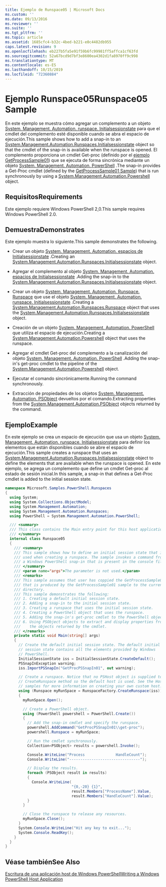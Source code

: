 ```yaml
---
title: Ejemplo de Runspace05 | Microsoft Docs
ms.custom: ''
ms.date: 09/13/2016
ms.reviewer: ''
ms.suite: ''
ms.tgt_pltfrm: ''
ms.topic: article
ms.assetid: 1685cfc4-b32c-4bed-b221-e0c4482db955
caps.latest.revision: 9
ms.openlocfilehash: eb227b5fa5e91f59b6fc99981ff5affca1cf63fd
ms.sourcegitcommit: 52a67bcd9d7bf3e8600ea4302d1fa8970ff9c998
ms.translationtype: MT
ms.contentlocale: es-ES
ms.lasthandoff: 10/15/2019
ms.locfileid: "72360884"
---
```

# <a name="runspace05-sample"></a><span data-ttu-id="16217-102">Ejemplo Runspace05</span><span class="sxs-lookup"><span data-stu-id="16217-102">Runspace05 Sample</span></span>

<span data-ttu-id="16217-103">En este ejemplo se muestra cómo agregar un complemento a un objeto [System. Management. Automation. runspace. Initialsessionstate](/dotnet/api/System.Management.Automation.Runspaces.InitialSessionState) para que el cmdlet del complemento esté disponible cuando se abra el espacio de ejecución.</span><span class="sxs-lookup"><span data-stu-id="16217-103">This sample shows how to add a snap-in to an [System.Management.Automation.Runspaces.Initialsessionstate](/dotnet/api/System.Management.Automation.Runspaces.InitialSessionState) object so that the cmdlet of the snap-in is available when the runspace is opened.</span></span> <span data-ttu-id="16217-104">El complemento proporciona un cmdlet Get-proc (definido por el [ejemplo GetProcessSample01](../cmdlet/getprocesssample01-sample.md)) que se ejecuta de forma sincrónica mediante un objeto [System. Management. Automation. PowerShell](/dotnet/api/system.management.automation.powershell) .</span><span class="sxs-lookup"><span data-stu-id="16217-104">The snap-in provides a Get-Proc cmdlet (defined by the [GetProcessSample01 Sample](../cmdlet/getprocesssample01-sample.md)) that is run synchronously by using a [System.Management.Automation.Powershell](/dotnet/api/system.management.automation.powershell) object.</span></span>

## <a name="requirements"></a><span data-ttu-id="16217-105">Requisitos</span><span class="sxs-lookup"><span data-stu-id="16217-105">Requirements</span></span>

<span data-ttu-id="16217-106">Este ejemplo requiere Windows PowerShell 2,0.</span><span class="sxs-lookup"><span data-stu-id="16217-106">This sample requires Windows PowerShell 2.0.</span></span>

## <a name="demonstrates"></a><span data-ttu-id="16217-107">Demuestra</span><span class="sxs-lookup"><span data-stu-id="16217-107">Demonstrates</span></span>

<span data-ttu-id="16217-108">Este ejemplo muestra lo siguiente.</span><span class="sxs-lookup"><span data-stu-id="16217-108">This sample demonstrates the following.</span></span>

- <span data-ttu-id="16217-109">Crear un objeto [System. Management. Automation. espacios de Initialsessionstate](/dotnet/api/System.Management.Automation.Runspaces.InitialSessionState) .</span><span class="sxs-lookup"><span data-stu-id="16217-109">Creating an [System.Management.Automation.Runspaces.Initialsessionstate](/dotnet/api/System.Management.Automation.Runspaces.InitialSessionState) object.</span></span>

- <span data-ttu-id="16217-110">Agregar el complemento al objeto [System. Management. Automation. espacios de Initialsessionstate](/dotnet/api/System.Management.Automation.Runspaces.InitialSessionState) .</span><span class="sxs-lookup"><span data-stu-id="16217-110">Adding the snap-in to the [System.Management.Automation.Runspaces.Initialsessionstate](/dotnet/api/System.Management.Automation.Runspaces.InitialSessionState) object.</span></span>

- <span data-ttu-id="16217-111">Crear un objeto [System. Management. Automation. Runspace. Runspace](/dotnet/api/System.Management.Automation.Runspaces.Runspace) que use el objeto [System. Management. Automation. runspace. Initialsessionstate](/dotnet/api/System.Management.Automation.Runspaces.InitialSessionState) .</span><span class="sxs-lookup"><span data-stu-id="16217-111">Creating a [System.Management.Automation.Runspaces.Runspace](/dotnet/api/System.Management.Automation.Runspaces.Runspace) object that uses the [System.Management.Automation.Runspaces.Initialsessionstate](/dotnet/api/System.Management.Automation.Runspaces.InitialSessionState) object.</span></span>

- <span data-ttu-id="16217-112">Creación de un objeto [System. Management. Automation. PowerShell](/dotnet/api/system.management.automation.powershell) que utiliza el espacio de ejecución.</span><span class="sxs-lookup"><span data-stu-id="16217-112">Creating a [System.Management.Automation.Powershell](/dotnet/api/system.management.automation.powershell) object that uses the runspace.</span></span>

- <span data-ttu-id="16217-113">Agregar el cmdlet Get-proc del complemento a la canalización del objeto [System. Management. Automation. PowerShell](/dotnet/api/system.management.automation.powershell) .</span><span class="sxs-lookup"><span data-stu-id="16217-113">Adding the snap-in's get-proc cmdlet to the pipeline of the [System.Management.Automation.Powershell](/dotnet/api/system.management.automation.powershell) object.</span></span>

- <span data-ttu-id="16217-114">Ejecutar el comando sincrónicamente.</span><span class="sxs-lookup"><span data-stu-id="16217-114">Running the command synchronously.</span></span>

- <span data-ttu-id="16217-115">Extracción de propiedades de los objetos [System. Management. Automation. PSObject](/dotnet/api/System.Management.Automation.PSObject) devueltos por el comando.</span><span class="sxs-lookup"><span data-stu-id="16217-115">Extracting properties from the [System.Management.Automation.PSObject](/dotnet/api/System.Management.Automation.PSObject) objects returned by the command.</span></span>

## <a name="example"></a><span data-ttu-id="16217-116">Ejemplo</span><span class="sxs-lookup"><span data-stu-id="16217-116">Example</span></span>

<span data-ttu-id="16217-117">En este ejemplo se crea un espacio de ejecución que usa un objeto [System. Management. Automation. runspace. Initialsessionstate](/dotnet/api/System.Management.Automation.Runspaces.InitialSessionState) para definir los elementos que están disponibles cuando se abre el espacio de ejecución.</span><span class="sxs-lookup"><span data-stu-id="16217-117">This sample creates a runspace that uses an [System.Management.Automation.Runspaces.Initialsessionstate](/dotnet/api/System.Management.Automation.Runspaces.InitialSessionState) object to define the elements that are available when the runspace is opened.</span></span> <span data-ttu-id="16217-118">En este ejemplo, se agrega un complemento que define un cmdlet Get-proc al estado de sesión inicial.</span><span class="sxs-lookup"><span data-stu-id="16217-118">In this sample, a snap-in that defines a Get-Proc cmdlet is added to the initial session state.</span></span>

```csharp
namespace Microsoft.Samples.PowerShell.Runspaces
{
  using System;
  using System.Collections.ObjectModel;
  using System.Management.Automation;
  using System.Management.Automation.Runspaces;
  using PowerShell = System.Management.Automation.PowerShell;

  /// <summary>
  /// This class contains the Main entry point for this host application.
  /// </summary>
  internal class Runspace05
  {
    /// <summary>
    /// This sample shows how to define an initial session state that is
    /// used when creating a runspace. The sample invokes a command from
    /// a Windows PowerShell snap-in that is present in the console file.
    /// </summary>
    /// <param name="args">The parameter is not used.</param>
    /// <remarks>
    /// This sample assumes that user has coppied the GetProcessSample01.dll
    /// that is produced by the GetProcessSample01 sample to the current
    /// directory.
    /// This sample demonstrates the following:
    /// 1. Creating a default initial session state.
    /// 2. Adding a snap-in to the initial session state.
    /// 3. Creating a runspace that uses the initial session state.
    /// 4. Creating a PowerShell object that uses the runspace.
    /// 5. Adding the snap-in's get-proc cmdlet to the PowerShell object.
    /// 6. Using PSObject objects to extract and display properties from
    ///    the objects returned by the cmdlet.
    /// </remarks>
    private static void Main(string[] args)
    {
      // Create the default initial session state. The default initial
      // session state contains all the elements provided by Windows
      // PowerShell.
      InitialSessionState iss = InitialSessionState.CreateDefault();
      PSSnapInException warning;
      iss.ImportPSSnapIn("GetProcPSSnapIn01", out warning);

      // Create a runspace. Notice that no PSHost object is supplied to the
      // CreateRunspace method so the default host is used. See the Host
      // samples for more information on creating your own custom host.
      using (Runspace myRunSpace = RunspaceFactory.CreateRunspace(iss))
      {
        myRunSpace.Open();

        // Create a PowerShell object.
        using (PowerShell powershell = PowerShell.Create())
        {
          // Add the snap-in cmdlet and specify the runspace.
          powershell.AddCommand("GetProcPSSnapIn01\\get-proc");
          powershell.Runspace = myRunSpace;

          // Run the cmdlet synchronously.
          Collection<PSObject> results = powershell.Invoke();

          Console.WriteLine("Process              HandleCount");
          Console.WriteLine("--------------------------------");

          // Display the results.
          foreach (PSObject result in results)
          {
            Console.WriteLine(
                              "{0,-20} {1}",
                              result.Members["ProcessName"].Value,
                              result.Members["HandleCount"].Value);
          }
        }

        // Close the runspace to release any resources.
        myRunSpace.Close();
      }
      System.Console.WriteLine("Hit any key to exit...");
      System.Console.ReadKey();
    }
  }
}
```

## <a name="see-also"></a><span data-ttu-id="16217-119">Véase también</span><span class="sxs-lookup"><span data-stu-id="16217-119">See Also</span></span>

[<span data-ttu-id="16217-120">Escritura de una aplicación host de Windows PowerShell</span><span class="sxs-lookup"><span data-stu-id="16217-120">Writing a Windows PowerShell Host Application</span></span>](./writing-a-windows-powershell-host-application.md)